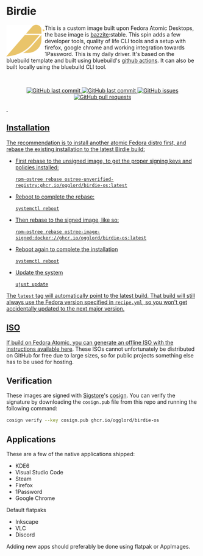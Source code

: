 # Birdie &nbsp; 
<img align="left" width="20%"  src="https://raw.githubusercontent.com/Ogglord/birdie/b04467a5eb5d85c0236397ac62125be038350b14/config/files/usr/share/pixmaps/system-logo-white.png" alt="Birdie OS">

This is a custom image built upon Fedora Atomic Desktops, the base image is [bazzite](https://github.com/ublue-os/bazzite/):stable. This spin adds a few developer tools, quality of life CLI tools and a setup with firefox, google chrome and working integration towards 1Password. This is my daily driver. It's based on the bluebuild template and built using bluebuild's [github actions](https://github.com/blue-build/github-action). It can also be built locally using the bluebuild CLI tool.

<p>&nbsp;</p>


<p align="center">
    <a href="https://github.com/Ogglord/birdie/actions/workflows/build.yml">
    <img src="https://github.com/Ogglord/birdie/actions/workflows/build.yml/badge.svg?style=flat-square&logo=github&logoColor=white"
         alt="GitHub last commit">
    <a href="https://github.com/Ogglord/birdie/commits/master">
    <img src="https://img.shields.io/github/last-commit/Ogglord/birdie.svg?style=flat-square&logo=github&logoColor=white"
         alt="GitHub last commit">
    <a href="https://github.com/Ogglord/birdie/issues">
    <img src="https://img.shields.io/github/issues-raw/Ogglord/birdie.svg?style=flat-square&logo=github&logoColor=white"
         alt="GitHub issues">
    <a href="https://github.com/Ogglord/birdie/pulls">
    <img src="https://img.shields.io/github/issues-pr-raw/Ogglord/birdie.svg?style=flat-square&logo=github&logoColor=white"
         alt="GitHub pull requests">
</p>

<p>&nbsp;</p>

## Installation

The recommendation is to install another atomic Fedora distro first, and rebase the existing installation to the latest Birdie build:

- First rebase to the unsigned image, to get the proper signing keys and policies installed:
  ```
  rpm-ostree rebase ostree-unverified-registry:ghcr.io/ogglord/birdie-os:latest
  ```
- Reboot to complete the rebase:
  ```
  systemctl reboot
  ```
- Then rebase to the signed image, like so:
  ```
  rpm-ostree rebase ostree-image-signed:docker://ghcr.io/ogglord/birdie-os:latest
  ```
- Reboot again to complete the installation
  ```
  systemctl reboot
  ```
- Update the system
  ```
  ujust update
  ```  

The `latest` tag will automatically point to the latest build. That build will still always use the Fedora version specified in `recipe.yml`, so you won't get accidentally updated to the next major version.

## ISO

If build on Fedora Atomic, you can generate an offline ISO with the instructions available [here](https://blue-build.org/learn/universal-blue/#fresh-install-from-an-iso). These ISOs cannot unfortunately be distributed on GitHub for free due to large sizes, so for public projects something else has to be used for hosting.

## Verification

These images are signed with [Sigstore](https://www.sigstore.dev/)'s [cosign](https://github.com/sigstore/cosign). You can verify the signature by downloading the `cosign.pub` file from this repo and running the following command:

```bash
cosign verify --key cosign.pub ghcr.io/ogglord/birdie-os
```
## Applications

These are a few of the native applications shipped:

 - KDE6
 - Visual Studio Code
 - Steam
 - Firefox 
 - 1Password
 - Google Chrome

Default flatpaks

 - Inkscape
 - VLC
 - Discord

Adding new apps should preferably be done using flatpak or AppImages.
